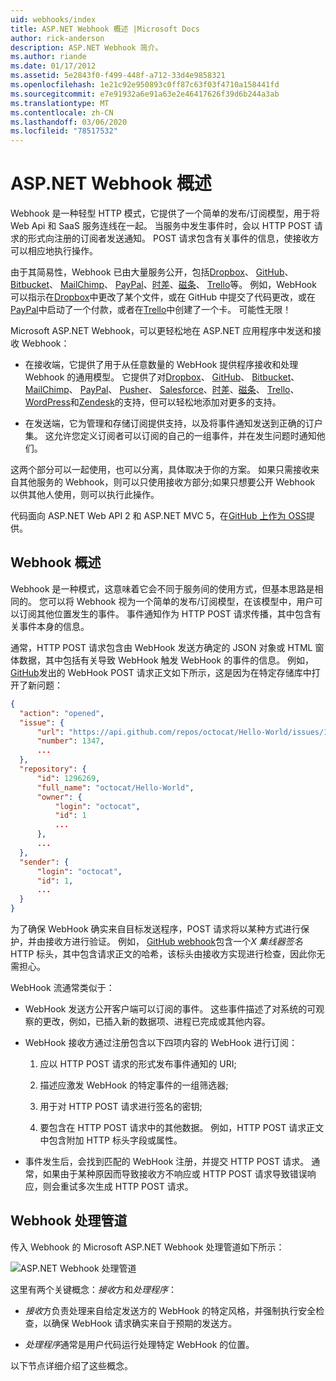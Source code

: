 ```yaml
---
uid: webhooks/index
title: ASP.NET Webhook 概述 |Microsoft Docs
author: rick-anderson
description: ASP.NET Webhook 简介。
ms.author: riande
ms.date: 01/17/2012
ms.assetid: 5e2843f0-f499-448f-a712-33d4e9858321
ms.openlocfilehash: 1e21c92e950893c0ff87c63f03f4710a158441fd
ms.sourcegitcommit: e7e91932a6e91a63e2e46417626f39d6b244a3ab
ms.translationtype: MT
ms.contentlocale: zh-CN
ms.lasthandoff: 03/06/2020
ms.locfileid: "78517532"
---
```

# <a name="aspnet-webhooks-overview"></a>ASP.NET Webhook 概述

Webhook 是一种轻型 HTTP 模式，它提供了一个简单的发布/订阅模型，用于将 Web Api 和 SaaS 服务连线在一起。 当服务中发生事件时，会以 HTTP POST 请求的形式向注册的订阅者发送通知。 POST 请求包含有关事件的信息，使接收方可以相应地执行操作。

由于其简易性，Webhook 已由大量服务公开，包括[Dropbox](http://dropbox.com/)、 [GitHub](https://www.github.com/)、 [Bitbucket](https://bitbucket.org/)、 [MailChimp](http://www.mailchimp.com/)、 [PayPal](http://www.paypal.com/)、[时差](http://www.slack.com)、[磁条](http://www.stripe.com)、 [Trello](http://www.trello.com/)等。 例如，WebHook 可以指示在[Dropbox](http://dropbox.com/)中更改了某个文件，或在 GitHub 中提交了代码更改，或在[PayPal](http://www.paypal.com/)中启动了一个付款，或者在[Trello](http://www.trello.com/)中创建了一个卡。 可能性无限！

Microsoft ASP.NET Webhook，可以更轻松地在 ASP.NET 应用程序中发送和接收 Webhook：

* 在接收端，它提供了用于从任意数量的 WebHook 提供程序接收和处理 Webhook 的通用模型。 它提供了对[Dropbox](http://dropbox.com/)、 [GitHub](https://www.github.com/)、 [Bitbucket](https://bitbucket.org/)、 [MailChimp](http://www.mailchimp.com/)、 [PayPal](http://www.paypal.com/)、 [Pusher](http://www.pusher.com)、 [Salesforce](http://www.salesforce.com)、[时差](http://www.slack.com)、[磁条](http://www.stripe.com)、 [Trello](http://www.trello.com/)、[WordPress](http://www.wordpress.com)和[Zendesk](https://www.zendesk.com/)的支持，但可以轻松地添加对更多的支持。

* 在发送端，它为管理和存储订阅提供支持，以及将事件通知发送到正确的订户集。 这允许您定义订阅者可以订阅的自己的一组事件，并在发生问题时通知他们。

这两个部分可以一起使用，也可以分离，具体取决于你的方案。 如果只需接收来自其他服务的 Webhook，则可以只使用接收方部分;如果只想要公开 Webhook 以供其他人使用，则可以执行此操作。

代码面向 ASP.NET Web API 2 和 ASP.NET MVC 5，在[GitHub 上作为 OSS](https://github.com/aspnet/WebHooks)提供。

## <a name="webhooks-overview"></a>Webhook 概述

Webhook 是一种模式，这意味着它会不同于服务间的使用方式，但基本思路是相同的。 您可以将 Webhook 视为一个简单的发布/订阅模型，在该模型中，用户可以订阅其他位置发生的事件。 事件通知作为 HTTP POST 请求传播，其中包含有关事件本身的信息。

通常，HTTP POST 请求包含由 WebHook 发送方确定的 JSON 对象或 HTML 窗体数据，其中包括有关导致 WebHook 触发 WebHook 的事件的信息。 例如， [GitHub](https://www.github.com/)发出的 WebHook POST 请求正文如下所示，这是因为在特定存储库中打开了新问题：

```json
{
  "action": "opened",
  "issue": {
      "url": "https://api.github.com/repos/octocat/Hello-World/issues/1347",
      "number": 1347,
      ...
  },
  "repository": {
      "id": 1296269,
      "full_name": "octocat/Hello-World",
      "owner": {
          "login": "octocat",
          "id": 1
          ...
      },
      ...
  },
  "sender": {
      "login": "octocat",
      "id": 1,
      ...
  }
}
```

为了确保 WebHook 确实来自目标发送程序，POST 请求将以某种方式进行保护，并由接收方进行验证。 例如， [GitHub webhook](https://developer.github.com/webhooks/)包含一个*X 集线器签名*HTTP 标头，其中包含请求正文的哈希，该标头由接收方实现进行检查，因此你无需担心。

WebHook 流通常类似于：

* WebHook 发送方公开客户端可以订阅的事件。 这些事件描述了对系统的可观察的更改，例如，已插入新的数据项、进程已完成或其他内容。

* WebHook 接收方通过注册包含以下四项内容的 WebHook 进行订阅：

     1. 应以 HTTP POST 请求的形式发布事件通知的 URI;

     2. 描述应激发 WebHook 的特定事件的一组筛选器;

     3. 用于对 HTTP POST 请求进行签名的密钥;

     4. 要包含在 HTTP POST 请求中的其他数据。 例如，HTTP POST 请求正文中包含附加 HTTP 标头字段或属性。

* 事件发生后，会找到匹配的 WebHook 注册，并提交 HTTP POST 请求。 通常，如果由于某种原因而导致接收方不响应或 HTTP POST 请求导致错误响应，则会重试多次生成 HTTP POST 请求。

## <a name="webhooks-processing-pipeline"></a>Webhook 处理管道

传入 Webhook 的 Microsoft ASP.NET Webhook 处理管道如下所示：

![ASP.NET Webhook 处理管道](_static/WebHookReceivers.png)

这里有两个关键概念：*接收*方和*处理程序*：

* *接收*方负责处理来自给定发送方的 WebHook 的特定风格，并强制执行安全检查，以确保 WebHook 请求确实来自于预期的发送方。

* *处理程序*通常是用户代码运行处理特定 WebHook 的位置。

以下节点详细介绍了这些概念。
